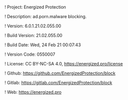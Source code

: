 ! Project: Energized Protection

! Description: ad.porn.malware blocking.

! Version: 6.0.1.21.02.055.00

! Build Version: 21.02.055.00

! Build Date: Wed, 24 Feb 21 00:07:43

! Version Code: 0550007

! License: CC BY-NC-SA 4.0, https://energized.pro/license

! Github: https://github.com/EnergizedProtection/block

! Gitlab: https://gitlab.com/EnergizedProtection/block


! Web: https://energized.pro
